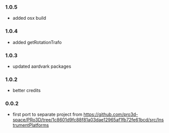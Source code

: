 ### 1.0.5
* added osx build

### 1.0.4
* added getRotationTrafo

### 1.0.3
* updated aardvark packages

### 1.0.2 
* better credits  
  
### 0.0.2
* first port to separate project from https://github.com/pro3d-space/PRo3D/tree/1c8601d9fc88f81a03dae12965af1fb72fe61bcd/src/InstrumentPlatforms 
